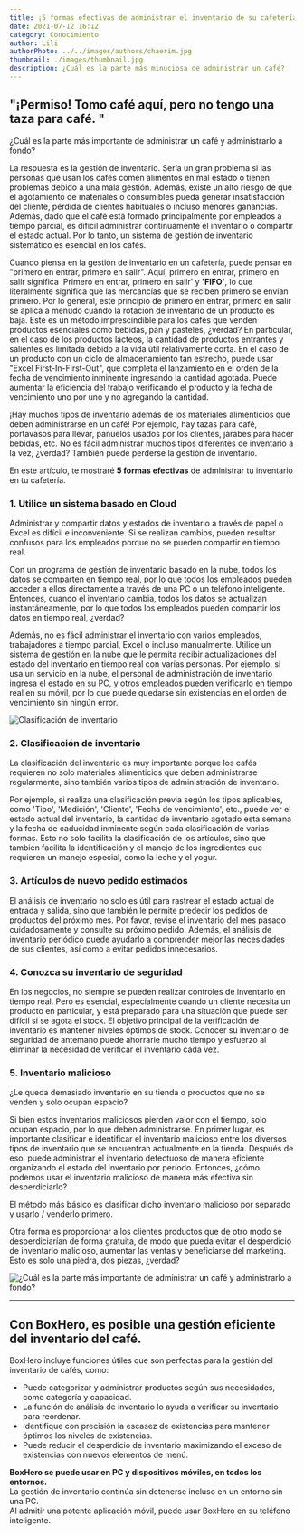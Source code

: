 ```yaml
---
title: ¡5 formas efectivas de administrar el inventario de su cafetería!
date: 2021-07-12 16:12
category: Conocimiento
author: Lili
authorPhoto: ../../images/authors/chaerim.jpg
thumbnail: ./images/thumbnail.jpg
description: ¿Cuál es la parte más minuciosa de administrar un café?
---
```


## "¡Permiso! Tomo café aquí, pero no tengo una taza para café. "

¿Cuál es la parte más importante de administrar un café y administrarlo a fondo?

La respuesta es la gestión de inventario. Sería un gran problema si las personas que usan los cafés comen alimentos en mal estado o tienen problemas debido a una mala gestión. Además, existe un alto riesgo de que el agotamiento de materiales o consumibles pueda generar insatisfacción del cliente, pérdida de clientes habituales o incluso menores ganancias. Además, dado que el café está formado principalmente por empleados a tiempo parcial, es difícil administrar continuamente el inventario o compartir el estado actual. Por lo tanto, un sistema de gestión de inventario sistemático es esencial en los cafés.

Cuando piensa en la gestión de inventario en un cafetería, puede pensar en "primero en entrar, primero en salir". Aquí, primero en entrar, primero en salir significa 'Primero en entrar, primero en salir' y **'FIFO'**, lo que literalmente significa que las mercancías que se reciben primero se envían primero. Por lo general, este principio de primero en entrar, primero en salir se aplica a menudo cuando la rotación de inventario de un producto es baja. Este es un método imprescindible para los cafés que venden productos esenciales como bebidas, pan y pasteles, ¿verdad? En particular, en el caso de los productos lácteos, la cantidad de productos entrantes y salientes es limitada debido a la vida útil relativamente corta. En el caso de un producto con un ciclo de almacenamiento tan estrecho, puede usar "Excel First-In-First-Out", que completa el lanzamiento en el orden de la fecha de vencimiento inminente ingresando la cantidad agotada. Puede aumentar la eficiencia del trabajo verificando el producto y la fecha de vencimiento uno por uno y no agregando la cantidad.

¡Hay muchos tipos de inventario además de los materiales alimenticios que deben administrarse en un café! Por ejemplo, hay tazas para café, portavasos para llevar, pañuelos usados por los clientes, jarabes para hacer bebidas, etc. No es fácil administrar muchos tipos diferentes de inventario a la vez, ¿verdad? También puede perderse la gestión de inventario.

En este artículo, te mostraré **5 formas efectivas** de administrar tu inventario en tu cafetería.

### 1. Utilice un sistema basado en Cloud

Administrar y compartir datos y estados de inventario a través de papel o Excel es difícil e inconveniente. Si se realizan cambios, pueden resultar confusos para los empleados porque no se pueden compartir en tiempo real.

Con un programa de gestión de inventario basado en la nube, todos los datos se comparten en tiempo real, por lo que todos los empleados pueden acceder a ellos directamente a través de una PC o un teléfono inteligente. Entonces, cuando el inventario cambia, todos los datos se actualizan instantáneamente, por lo que todos los empleados pueden compartir los datos en tiempo real, ¿verdad?

Además, no es fácil administrar el inventario con varios empleados, trabajadores a tiempo parcial, Excel o incluso manualmente. Utilice un sistema de gestión en la nube que le permita recibir actualizaciones del estado del inventario en tiempo real con varias personas. Por ejemplo, si usa un servicio en la nube, el personal de administración de inventario ingresa el estado en su PC, y otros empleados pueden verificarlo en tiempo real en su móvil, por lo que puede quedarse sin existencias en el orden de vencimiento sin ningún error.

![Clasificación de inventario](./images/1.png)

### 2. Clasificación de inventario

La clasificación del inventario es muy importante porque los cafés requieren no solo materiales alimenticios que deben administrarse regularmente, sino también varios tipos de administración de inventario.

Por ejemplo, si realiza una clasificación previa según los tipos aplicables, como 'Tipo', 'Medición', 'Cliente', 'Fecha de vencimiento', etc., puede ver el estado actual del inventario, la cantidad de inventario agotado esta semana y la fecha de caducidad inminente según cada clasificación de varias formas. Esto no solo facilita la clasificación de los artículos, sino que también facilita la identificación y el manejo de los ingredientes que requieren un manejo especial, como la leche y el yogur.

### 3. Artículos de nuevo pedido estimados

El análisis de inventario no solo es útil para rastrear el estado actual de entrada y salida, sino que también le permite predecir los pedidos de productos del próximo mes. Por favor, revise el inventario del mes pasado cuidadosamente y consulte su próximo pedido. Además, el análisis de inventario periódico puede ayudarlo a comprender mejor las necesidades de sus clientes, así como a evitar pedidos innecesarios.

### 4. Conozca su inventario de seguridad

En los negocios, no siempre se pueden realizar controles de inventario en tiempo real. Pero es esencial, especialmente cuando un cliente necesita un producto en particular, y está preparado para una situación que puede ser difícil si se agota el stock. El objetivo principal de la verificación de inventario es mantener niveles óptimos de stock. Conocer su inventario de seguridad de antemano puede ahorrarle mucho tiempo y esfuerzo al eliminar la necesidad de verificar el inventario cada vez.

### 5. Inventario malicioso

¿Le queda demasiado inventario en su tienda o productos que no se venden y solo ocupan espacio?

Si bien estos inventarios maliciosos pierden valor con el tiempo, solo ocupan espacio, por lo que deben administrarse. En primer lugar, es importante clasificar e identificar el inventario malicioso entre los diversos tipos de inventario que se encuentran actualmente en la tienda. Después de eso, puede administrar el inventario defectuoso de manera eficiente organizando el estado del inventario por período. Entonces, ¿cómo podemos usar el inventario malicioso de manera más efectiva sin desperdiciarlo?

El método más básico es clasificar dicho inventario malicioso por separado y usarlo / venderlo primero.

Otra forma es proporcionar a los clientes productos que de otro modo se desperdiciarían de forma gratuita, de modo que pueda evitar el desperdicio de inventario malicioso, aumentar las ventas y beneficiarse del marketing. Esto es solo una piedra, dos piezas, ¿verdad?

![¿Cuál es la parte más importante de administrar un café y administrarlo a fondo?](./images/2.jpg)

---

## Con BoxHero, es posible una gestión eficiente del inventario del café.

BoxHero incluye funciones útiles que son perfectas para la gestión del inventario de cafés, como:

- Puede categorizar y administrar productos según sus necesidades, como categoría y capacidad.
- La función de análisis de inventario lo ayuda a verificar su inventario para reordenar.
- Identifique con precisión la escasez de existencias para mantener óptimos los niveles de existencias.
- Puede reducir el desperdicio de inventario maximizando el exceso de existencias con nuevos elementos de menú.

<tip-box>

**BoxHero se puede usar en PC y dispositivos móviles, en todos los entornos.**<br/>
La gestión de inventario continúa sin detenerse incluso en un entorno sin una PC.<br/>
Al admitir una potente aplicación móvil, puede usar BoxHero en su teléfono inteligente.

</tip-box>
